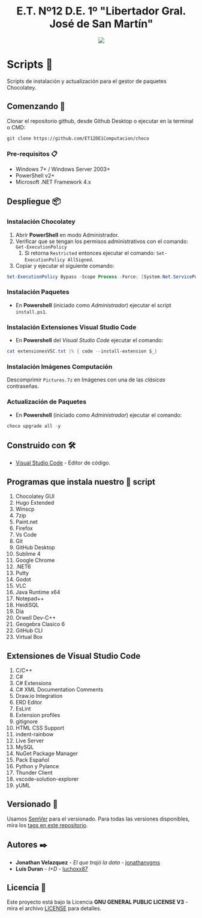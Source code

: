 <h1 align="center">E.T. Nº12 D.E. 1º "Libertador Gral. José de San Martín"</h1>
<p align="center">
  <img src="https://et12.edu.ar/imgs/computacion/VamoAProgramaBanner.png">
</p>

# Scripts 🍫

Scripts de instalación y actualización para el gestor de paquetes Chocolatey.

## Comenzando 🚀

Clonar el repositorio github, desde Github Desktop o ejecutar en la terminal o CMD:

```
git clone https://github.com/ET12DE1Computacion/choco
```

### Pre-requisitos 📋

- Windows 7+ / Windows Server 2003+
- PowerShell v2+
- Microsoft .NET Framework 4.x

## Despliegue 📦

### Instalación Chocolatey

1. Abrir **PowerShell** en modo Administrador.
1. Verificar que se tengan los permisos administrativos con el comando: `Get-ExecutionPolicy`
    1. Si retorna `Restricted` entonces ejecutar el comando: `Set-ExecutionPolicy AllSigned`.
1. Copiar y ejecutar el siguiente comando:

```powershell
Set-ExecutionPolicy Bypass -Scope Process -Force; [System.Net.ServicePointManager]::SecurityProtocol = [System.Net.ServicePointManager]::SecurityProtocol -bor 3072; iex ((New-Object System.Net.WebClient).DownloadString('https://community.chocolatey.org/install.ps1'))
```

### Instalación Paquetes

- En **Powershell** (iniciado como *Administrador*) ejecutar el script `install.ps1`.

### Instalación Extensiones Visual Studio Code

- En **Powershell** del *Visual Studio Code* ejecutar el comando:

```powershell
cat extensionesVSC.txt |% { code --install-extension $_}
```

### Instalación Imágenes Computación

Descomprimir `Pictures.7z` en Imágenes con una de las *clásicas* contraseñas.

### Actualización de Paquetes

- En **Powershell** (iniciado como *Administrador*) ejecutar el comando:

```powershell
choco upgrade all -y
```

## Construido con 🛠️

- [Visual Studio Code](https://code.visualstudio.com/#alt-downloads) - Editor de código.

## Programas que instala nuestro 🍫 script

1. Chocolatey GUI
1. Hugo Extended
1. Winscp
1. 7zip
1. Paint.net
1. Firefox
1. Vs Code
1. Git
1. GitHub Desktop
1. Sublime 4
1. Google Chrome
1. .NET6
1. Putty
1. Godot
1. VLC
1. Java Runtime x64
1. Notepad++
1. HeidiSQL
1. Dia
1. Orwell Dev-C++
1. Geogebra Clasico 6
1. GitHub CLI
1. Virtual Box

## Extensiones de Visual Studio Code

1. C/C++
1. C#
1. C# Extensions
1. C# XML Documentation Comments
1. Draw.io Integration
1. ERD Editor
1. EsLint
1. Extension profiles
1. gitignore
1. HTML CSS Support
1. indent-rainbow
1. Live Server
1. MySQL
1. NuGet Package Manager
1. Pack Español
1. Python y Pylance
1. Thunder Client
1. vscode-solution-explorer
1. yUML

## Versionado 📌

Usamos [SemVer](http://semver.org/) para el versionado. Para todas las versiones disponibles, mira los [tags en este repositorio](https://github.com/ET12DE1Computacion/choco/tags).

## Autores ✒️

- **Jonathan Velazquez** - *El que trajó la data* - [jonathanvgms](https://github.com/jonathanvgms)
- **Luis Duran** - *I+D* - [luchoxx87](https://github.com/luchoxx87)

## Licencia 📄

Este proyecto está bajo la Licencia __GNU GENERAL PUBLIC LICENSE V3__ - mira el archivo [LICENSE](LICENSE) para detalles.
